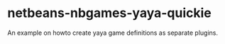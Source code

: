 # netbeans-nbgames-yaya-quickie
An example on howto create yaya game definitions as separate plugins.
